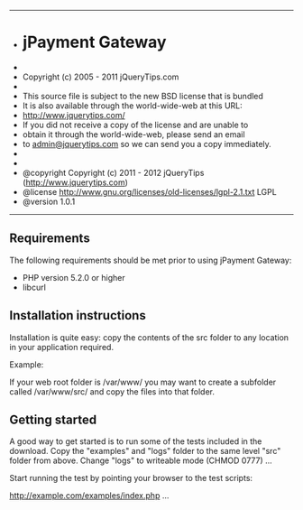 **************************************************************************************
* # jPayment Gateway
*
* Copyright (c) 2005 - 2011 jQueryTips.com
*
* This source file is subject to the new BSD license that is bundled
* It is also available through the world-wide-web at this URL:
* http://www.jquerytips.com/
* If you did not receive a copy of the license and are unable to
* obtain it through the world-wide-web, please send an email
* to admin@jquerytips.com so we can send you a copy immediately.
*
*
* @copyright  Copyright (c) 2011 - 2012 jQueryTips (http://www.jquerytips.com)
* @license    http://www.gnu.org/licenses/old-licenses/lgpl-2.1.txt	LGPL
* @version    1.0.1
**************************************************************************************

Requirements
------------

The following requirements should be met prior to using jPayment Gateway:
* PHP version 5.2.0 or higher
* libcurl

Installation instructions
-------------------------

Installation is quite easy: copy the contents of the src folder to any location
in your application required.

Example:

If your web root folder is /var/www/ you may want to create a subfolder called
/var/www/src/ and copy the files into that folder.


Getting started
---------------

A good way to get started is to run some of the tests included in the download.
Copy the "examples" and "logs" folder to the same level "src" folder from above.
Change "logs" to writeable mode (CHMOD 0777)
...

Start running the test by pointing your browser to the test scripts:

http://example.com/examples/index.php
...